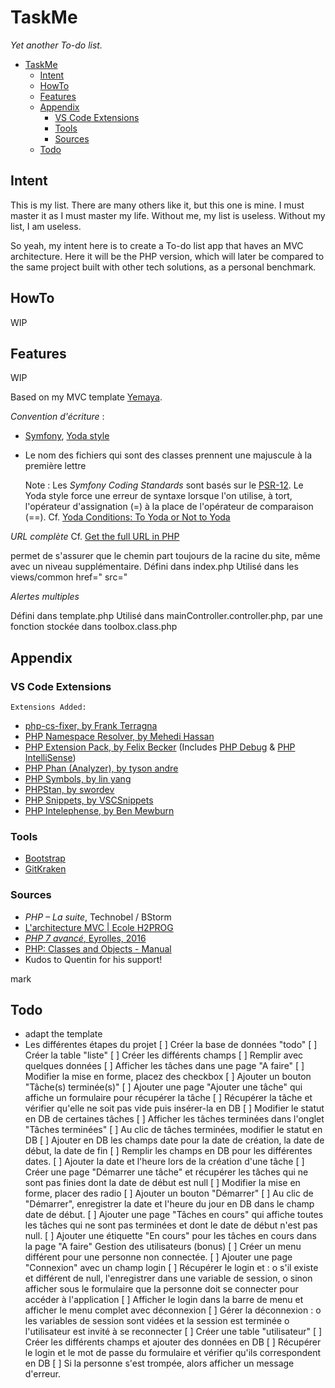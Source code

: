 # TaskMe
*Yet another To-do list.*


- [TaskMe](#taskme)
  - [Intent](#intent)
  - [HowTo](#howto)
  - [Features](#features)
  - [Appendix](#appendix)
    - [VS Code Extensions](#vs-code-extensions)
    - [Tools](#tools)
    - [Sources](#sources)
  - [Todo](#todo)
## Intent

This is my list. There are many others like it, but this one is mine. I must master it as I must master my life. Without me, my list is useless. Without my list, I am useless.

So yeah, my intent here is to create a To-do list app that haves an MVC architecture. Here it will be the PHP version, which will later be compared to the same project built with other tech solutions, as a personal benchmark.

## HowTo
 WIP
## Features
 WIP

Based on my MVC template [Yemaya](https://github.com/claudejdev/yemaya).

*<Frenglish>*

_Convention d'écriture_ :
- [Symfony](https://symfony.com/doc/current/contributing/code/standards.html), [Yoda style](https://cs.symfony.com/doc/rules/control_structure/yoda_style.html)
- Le nom des fichiers qui sont des classes prennent une majuscule à la première lettre


    Note : Les *Symfony Coding Standards* sont basés sur le [PSR-12](https://www.php-fig.org/psr/psr-12/). Le Yoda style force une erreur de syntaxe lorsque l'on utilise, à tort, l'opérateur d'assignation (=) à la place de l'opérateur de comparaison (==).
    Cf. [Yoda Conditions: To Yoda or Not to Yoda](https://knowthecode.io/yoda-conditions-yoda-not-yoda "Yoda Conditions: To Yoda or Not to Yoda by Tonya Mork")


_URL complète_
Cf. [Get the full URL in PHP](https://www.geeksforgeeks.org/get-the-full-url-in-php/ "Get the full URL in PHP - GeeksforGeeks")

permet de s'assurer que le chemin part toujours de la racine du site, même avec un niveau supplémentaire.
Défini dans index.php
Utilisé dans les views/common
    href="<?php echo URL; ?>
    src="<?php echo URL; ?>


_Alertes multiples_

<!-- l'alerte est affichée si elle n'est pas vide dans la variable de session -->

Défini dans template.php
Utilisé dans mainController.controller.php, par une fonction stockée dans toolbox.class.php

## Appendix
### VS Code Extensions
    Extensions Added:
  - [php-cs-fixer, by Frank Terragna](https://marketplace.visualstudio.com/items?itemName=fterrag.vscode-php-cs-fixer)
  - [PHP Namespace Resolver, by Mehedi Hassan](https://marketplace.visualstudio.com/items?itemName=MehediDracula.php-namespace-resolver)
  - [PHP Extension Pack, by Felix Becker](https://marketplace.visualstudio.com/items?itemName=felixfbecker.php-pack) (Includes [PHP Debug](https://marketplace.visualstudio.com/items?itemName=felixfbecker.php-debug) & [PHP IntelliSense](https://marketplace.visualstudio.com/items?itemName=felixfbecker.php-intellisense))
  - [PHP Phan (Analyzer), by tyson andre](https://marketplace.visualstudio.com/items?itemName=TysonAndre.php-phan)
  - [PHP Symbols, by lin yang](https://marketplace.visualstudio.com/items?itemName=linyang95.php-symbols)
  - [PHPStan, by swordev](https://marketplace.visualstudio.com/items?itemName=swordev.phpstan)
  - [PHP Snippets, by VSCSnippets](https://marketplace.visualstudio.com/items?itemName=vsc-snippets.vsc-php-snippets)
  - [PHP Intelephense, by Ben Mewburn](https://marketplace.visualstudio.com/items?itemName=bmewburn.vscode-intelephense-client)

### Tools
- [Bootstrap](https://getbootstrap.com/)
- [GitKraken](https://www.gitkraken.com/)

### Sources
- *PHP – La suite*, Technobel / BStorm
- [L'architecture MVC | Ecole H2PROG](https://ecole.h2prog.com/courses/846335/lectures/15448687)
- [*PHP 7 avancé*, Eyrolles, 2016](https://www.eyrolles.com/Informatique/Livre/php-7-avance-9782212677201/)
- [PHP: Classes and Objects - Manual](https://www.php.net/manual/en/language.oop5.php/)
- Kudos to Quentin for his support!

mark
  
## Todo
- adapt the template
- Les différentes étapes du projet
 [ ] Créer la base de données "todo"
 [ ] Créer la table "liste"
 [ ] Créer les différents champs
 [ ] Remplir avec quelques données
 [ ] Afficher les tâches dans une page "A faire"
 [ ] Modifier la mise en forme, placez des checkbox
 [ ] Ajouter un bouton "Tâche(s) terminée(s)"
 [ ] Ajouter une page "Ajouter une tâche" qui affiche un formulaire pour récupérer la tâche
 [ ] Récupérer la tâche et vérifier qu'elle ne soit pas vide puis insérer-la en DB
 [ ] Modifier le statut en DB de certaines tâches
 [ ] Afficher les tâches terminées dans l'onglet "Tâches terminées"
 [ ] Au clic de tâches terminées, modifier le statut en DB
 [ ] Ajouter en DB les champs date pour la date de création, la date de début, la date de fin
 [ ] Remplir les champs en DB pour les différentes dates.
 [ ] Ajouter la date et l'heure lors de la création d'une tâche
 [ ] Créer une page "Démarrer une tâche" et récupérer les tâches qui ne sont pas finies dont la
date de début est null
 [ ] Modifier la mise en forme, placer des radio
 [ ] Ajouter un bouton "Démarrer"
 [ ] Au clic de "Démarrer", enregistrer la date et l'heure du jour en DB dans le champ date de
début.
 [ ] Ajouter une page "Tâches en cours" qui affiche toutes les tâches qui ne sont pas terminées et
dont le date de début n'est pas null.
 [ ] Ajouter une étiquette "En cours" pour les tâches en cours dans la page "A faire"
Gestion des utilisateurs (bonus)
 [ ] Créer un menu différent pour une personne non connectée.
 [ ] Ajouter une page "Connexion" avec un champ login
 [ ] Récupérer le login et :
o s'il existe et différent de null, l'enregistrer dans une variable de session,
o sinon afficher sous le formulaire que la personne doit se connecter pour accéder à
l'application
 [ ] Afficher le login dans la barre de menu et afficher le menu complet avec déconnexion
 [ ] Gérer la déconnexion :
o les variables de session sont vidées et la session est terminée
o l'utilisateur est invité à se reconnecter
 [ ] Créer une table "utilisateur"
 [ ] Créer les différents champs et ajouter des données en DB
 [ ] Récupérer le login et le mot de passe du formulaire et vérifier qu'ils correspondent en DB
 [ ] Si la personne s'est trompée, alors afficher un message d'erreur.
  